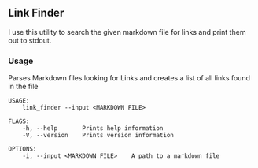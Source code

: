 ## Link Finder

I use this utility to search the given markdown file for links and print them out to stdout.

### Usage
Parses Markdown files looking for Links and creates a list of all links found in the file

```
USAGE:
    link_finder --input <MARKDOWN FILE>

FLAGS:
    -h, --help       Prints help information
    -V, --version    Prints version information

OPTIONS:
    -i, --input <MARKDOWN FILE>    A path to a markdown file
```